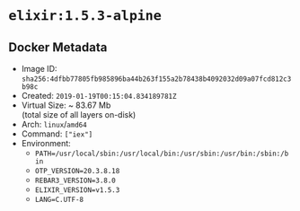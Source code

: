 # `elixir:1.5.3-alpine`

## Docker Metadata

- Image ID: `sha256:4dfbb77805fb985896ba44b263f155a2b78438b4092032d09a07fcd812c3b98c`
- Created: `2019-01-19T00:15:04.834189781Z`
- Virtual Size: ~ 83.67 Mb  
  (total size of all layers on-disk)
- Arch: `linux`/`amd64`
- Command: `["iex"]`
- Environment:
  - `PATH=/usr/local/sbin:/usr/local/bin:/usr/sbin:/usr/bin:/sbin:/bin`
  - `OTP_VERSION=20.3.8.18`
  - `REBAR3_VERSION=3.8.0`
  - `ELIXIR_VERSION=v1.5.3`
  - `LANG=C.UTF-8`

